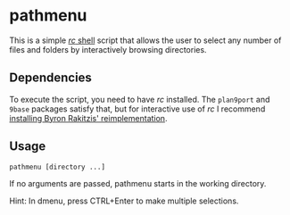 # pathmenu

This is a simple [*rc* shell][1] script that allows the user to select
any number of files and folders by interactively browsing directories.

[1]: https://9fans.github.io/plan9port/man/man1/rc.html

## Dependencies

To execute the script, you need to have *rc* installed.
The `plan9port` and `9base` packages satisfy that, but for interactive
use of *rc* I recommend [installing Byron Rakitzis'
reimplementation][2].

[2]: https://cosine.blue/2019-06-26-rc-shell-setup.html#install-the-rc-shell

## Usage

    pathmenu [directory ...]

If no arguments are passed, pathmenu starts in the working directory.

Hint: In dmenu, press CTRL+Enter to make multiple selections.

